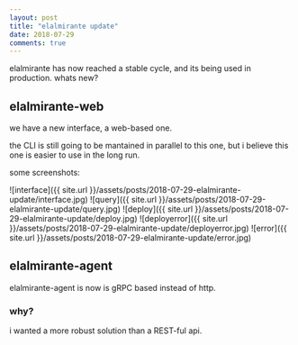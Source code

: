 ```yaml
---
layout: post
title: "elalmirante update"
date: 2018-07-29
comments: true
---
```


<p class="intro">
elalmirante has now reached a stable cycle, and its being used in production.
whats new?
</p>

## elalmirante-web

we have a new interface, a web-based one.

the CLI is still going to be mantained in parallel to this one, but i believe this one is easier to use in the long run.

some screenshots:

![interface]({{ site.url }}/assets/posts/2018-07-29-elalmirante-update/interface.jpg)
![query]({{ site.url }}/assets/posts/2018-07-29-elalmirante-update/query.jpg)
![deploy]({{ site.url }}/assets/posts/2018-07-29-elalmirante-update/deploy.jpg)
![deployerror]({{ site.url }}/assets/posts/2018-07-29-elalmirante-update/deployerror.jpg)
![error]({{ site.url }}/assets/posts/2018-07-29-elalmirante-update/error.jpg)



## elalmirante-agent

elalmirante-agent is now is gRPC based instead of http.

### why?
i wanted a more robust solution than a REST-ful api.